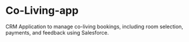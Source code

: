 # Co-Living-app
CRM Application to manage co-living bookings, including room selection, payments, and feedback using Salesforce.
